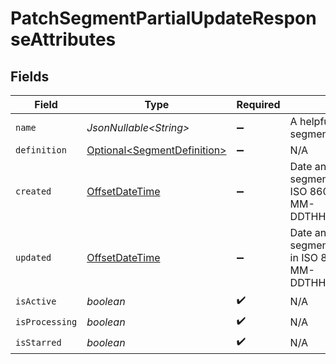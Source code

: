 # PatchSegmentPartialUpdateResponseAttributes


## Fields

| Field                                                                                            | Type                                                                                             | Required                                                                                         | Description                                                                                      | Example                                                                                          |
| ------------------------------------------------------------------------------------------------ | ------------------------------------------------------------------------------------------------ | ------------------------------------------------------------------------------------------------ | ------------------------------------------------------------------------------------------------ | ------------------------------------------------------------------------------------------------ |
| `name`                                                                                           | *JsonNullable\<String>*                                                                          | :heavy_minus_sign:                                                                               | A helpful name to label the segment                                                              | Repeat Purchasers                                                                                |
| `definition`                                                                                     | [Optional\<SegmentDefinition>](../../models/components/SegmentDefinition.md)                     | :heavy_minus_sign:                                                                               | N/A                                                                                              |                                                                                                  |
| `created`                                                                                        | [OffsetDateTime](https://docs.oracle.com/javase/8/docs/api/java/time/OffsetDateTime.html)        | :heavy_minus_sign:                                                                               | Date and time when the segment was created, in ISO 8601 format (YYYY-MM-DDTHH:MM:SS.mmmmmm)      | 2022-11-08T00:00:00+00:00                                                                        |
| `updated`                                                                                        | [OffsetDateTime](https://docs.oracle.com/javase/8/docs/api/java/time/OffsetDateTime.html)        | :heavy_minus_sign:                                                                               | Date and time when the segment was last updated, in ISO 8601 format (YYYY-MM-DDTHH:MM:SS.mmmmmm) | 2022-11-08T00:00:00+00:00                                                                        |
| `isActive`                                                                                       | *boolean*                                                                                        | :heavy_check_mark:                                                                               | N/A                                                                                              |                                                                                                  |
| `isProcessing`                                                                                   | *boolean*                                                                                        | :heavy_check_mark:                                                                               | N/A                                                                                              |                                                                                                  |
| `isStarred`                                                                                      | *boolean*                                                                                        | :heavy_check_mark:                                                                               | N/A                                                                                              |                                                                                                  |